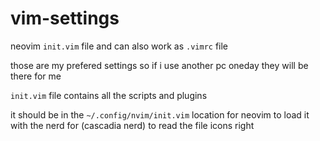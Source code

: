 # vim-settings

neovim `init.vim` file and can also work as `.vimrc` file

those are my prefered settings so if i use another pc oneday they will be there for me

`init.vim` file contains all the scripts and plugins

it should be in the `~/.config/nvim/init.vim` location for neovim to load it
with the nerd for (cascadia nerd) to read the file icons right
